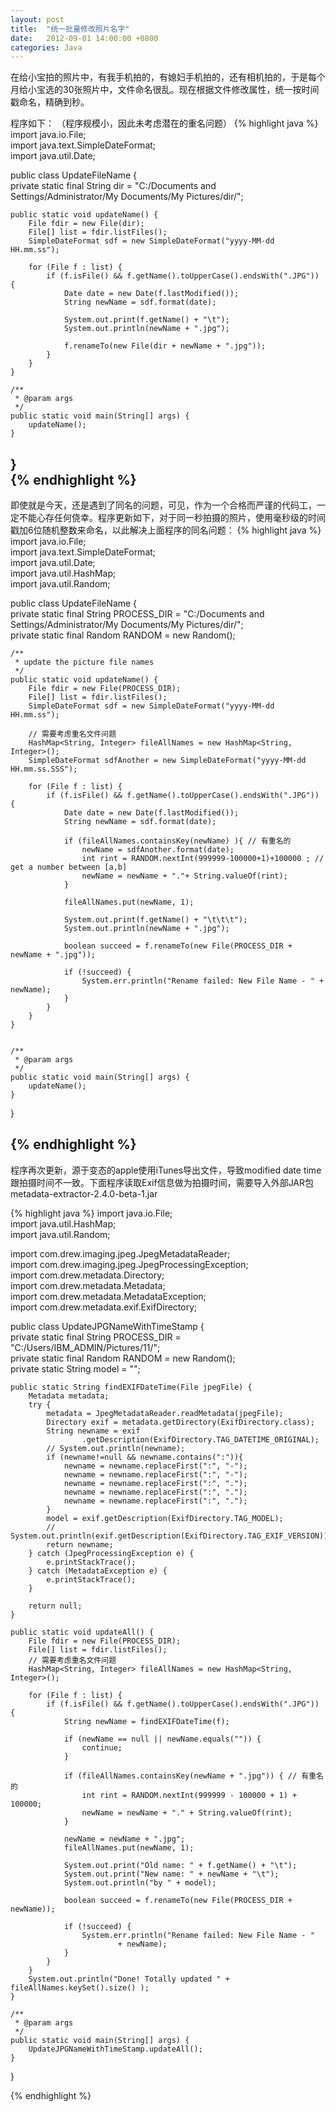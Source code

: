 ```yaml
---
layout: post
title:  "统一批量修改照片名字"
date:   2012-09-01 14:00:00 +0800
categories: Java
---
```

在给小宝拍的照片中，有我手机拍的，有媳妇手机拍的，还有相机拍的，于是每个月给小宝选的30张照片中，文件命名很乱。现在根据文件修改属性，统一按时间戳命名，精确到秒。


程序如下：
（程序规模小，因此未考虑潜在的重名问题）
{% highlight java %}
import java.io.File;  
import java.text.SimpleDateFormat;  
import java.util.Date;  
  
public class UpdateFileName {  
    private static final String dir = "C:/Documents and Settings/Administrator/My Documents/My Pictures/dir/";  
  
    public static void updateName() {  
        File fdir = new File(dir);  
        File[] list = fdir.listFiles();  
        SimpleDateFormat sdf = new SimpleDateFormat("yyyy-MM-dd HH.mm.ss");  
          
        for (File f : list) {  
            if (f.isFile() && f.getName().toUpperCase().endsWith(".JPG")) {  
                Date date = new Date(f.lastModified());  
                String newName = sdf.format(date);  
                  
                System.out.print(f.getName() + "\t");  
                System.out.println(newName + ".jpg");  
  
                f.renameTo(new File(dir + newName + ".jpg"));  
            }  
        }  
    }  
  
    /** 
     * @param args 
     */  
    public static void main(String[] args) {  
        updateName();  
    }  
}  
{% endhighlight %}
-------------------------------------------------------
即使就是今天，还是遇到了同名的问题，可见，作为一个合格而严谨的代码工，一定不能心存任何侥幸。程序更新如下，对于同一秒拍摄的照片，使用毫秒级的时间戳加6位随机整数来命名，以此解决上面程序的同名问题：
{% highlight java %}
import java.io.File;  
import java.text.SimpleDateFormat;  
import java.util.Date;  
import java.util.HashMap;  
import java.util.Random;  
  
public class UpdateFileName {  
    private static final String PROCESS_DIR = "C:/Documents and Settings/Administrator/My Documents/My Pictures/dir/";  
    private static final Random RANDOM = new Random();  
      
    /** 
     * update the picture file names 
     */  
    public static void updateName() {  
        File fdir = new File(PROCESS_DIR);  
        File[] list = fdir.listFiles();  
        SimpleDateFormat sdf = new SimpleDateFormat("yyyy-MM-dd HH.mm.ss");  
          
        // 需要考虑重名文件问题  
        HashMap<String, Integer> fileAllNames = new HashMap<String, Integer>();  
        SimpleDateFormat sdfAnother = new SimpleDateFormat("yyyy-MM-dd HH.mm.ss.SSS");  
          
        for (File f : list) {  
            if (f.isFile() && f.getName().toUpperCase().endsWith(".JPG")) {  
                Date date = new Date(f.lastModified());  
                String newName = sdf.format(date);  
                  
                if (fileAllNames.containsKey(newName) ){ // 有重名的  
                    newName = sdfAnother.format(date);  
                    int rint = RANDOM.nextInt(999999-100000+1)+100000 ; // get a number between [a,b]  
                    newName = newName + "."+ String.valueOf(rint);  
                }  
                  
                fileAllNames.put(newName, 1);  
                  
                System.out.print(f.getName() + "\t\t\t");  
                System.out.println(newName + ".jpg");  
  
                boolean succeed = f.renameTo(new File(PROCESS_DIR + newName + ".jpg"));  
                  
                if (!succeed) {  
                    System.err.println("Rename failed: New File Name - " + newName);  
                }  
            }  
        }  
    }  
       
  
    /** 
     * @param args 
     */  
    public static void main(String[] args) {  
        updateName();  
    }  
}  

{% endhighlight %}
-------------------------------------------------------
程序再次更新，源于变态的apple使用iTunes导出文件，导致modified date time跟拍摄时间不一致。下面程序读取Exif信息做为拍摄时间，需要导入外部JAR包 metadata-extractor-2.4.0-beta-1.jar

{% highlight java %}
import java.io.File;  
import java.util.HashMap;  
import java.util.Random;  
  
import com.drew.imaging.jpeg.JpegMetadataReader;  
import com.drew.imaging.jpeg.JpegProcessingException;  
import com.drew.metadata.Directory;  
import com.drew.metadata.Metadata;  
import com.drew.metadata.MetadataException;  
import com.drew.metadata.exif.ExifDirectory;  
  
public class UpdateJPGNameWithTimeStamp {  
    private static final String PROCESS_DIR = "C:/Users/IBM_ADMIN/Pictures/11/";  
    private static final Random RANDOM = new Random();  
    private static String model = "";  
  
    public static String findEXIFDateTime(File jpegFile) {  
        Metadata metadata;  
        try {  
            metadata = JpegMetadataReader.readMetadata(jpegFile);  
            Directory exif = metadata.getDirectory(ExifDirectory.class);  
            String newname = exif  
                    .getDescription(ExifDirectory.TAG_DATETIME_ORIGINAL);  
            // System.out.println(newname);  
            if (newname!=null && newname.contains(":")){  
                newname = newname.replaceFirst(":", "-");  
                newname = newname.replaceFirst(":", "-");  
                newname = newname.replaceFirst(":", ".");  
                newname = newname.replaceFirst(":", ".");  
                newname = newname.replaceFirst(":", ".");  
            }  
            model = exif.getDescription(ExifDirectory.TAG_MODEL);  
            // System.out.println(exif.getDescription(ExifDirectory.TAG_EXIF_VERSION));  
            return newname;  
        } catch (JpegProcessingException e) {  
            e.printStackTrace();  
        } catch (MetadataException e) {  
            e.printStackTrace();  
        }  
  
        return null;  
    }  
  
    public static void updateAll() {  
        File fdir = new File(PROCESS_DIR);  
        File[] list = fdir.listFiles();  
        // 需要考虑重名文件问题  
        HashMap<String, Integer> fileAllNames = new HashMap<String, Integer>();  
  
        for (File f : list) {  
            if (f.isFile() && f.getName().toUpperCase().endsWith(".JPG")) {  
                String newName = findEXIFDateTime(f);  
                  
                if (newName == null || newName.equals("")) {  
                    continue;  
                }  
                  
                if (fileAllNames.containsKey(newName + ".jpg")) { // 有重名的  
                    int rint = RANDOM.nextInt(999999 - 100000 + 1) + 100000;  
                    newName = newName + "." + String.valueOf(rint);  
                }  
                  
                newName = newName + ".jpg";  
                fileAllNames.put(newName, 1);  
  
                System.out.print("Old name: " + f.getName() + "\t");  
                System.out.print("New name: " + newName + "\t");  
                System.out.println("by " + model);  
  
                boolean succeed = f.renameTo(new File(PROCESS_DIR + newName));  
  
                if (!succeed) {  
                    System.err.println("Rename failed: New File Name - "  
                            + newName);  
                }  
            }  
        }  
        System.out.println("Done! Totally updated " + fileAllNames.keySet().size() );  
    }  
  
    /** 
     * @param args 
     */  
    public static void main(String[] args) {  
        UpdateJPGNameWithTimeStamp.updateAll();  
    }  
}  

{% endhighlight %}

 